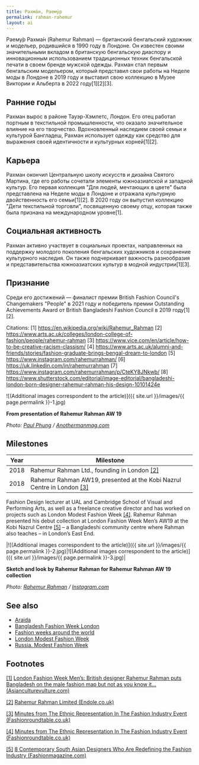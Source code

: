 ```yaml
---
title: Рахма́н, Раему́р
permalink: rahman-rahemur
layout: ai
---
```


Раему́р Рахма́н (Rahemur Rahman) — британский бенгальский художник и модельер, родившийся в 1990 году в Лондоне. Он известен своими значительными вкладом в британскую бенгальскую диаспору и инновационным использованием традиционных техник бенгальской печати в своем бренде мужской одежды. Рахман стал первым бенгальским модельером, который представил свои работы на Неделе моды в Лондоне в 2019 году и выставил свою коллекцию в Музее Виктории и Альберта в 2022 году[1][2][3].

## Ранние годы
Рахман вырос в районе Тауэр-Хэмлетс, Лондон. Его отец работал портным в текстильной промышленности, что оказало значительное влияние на его творчество. Вдохновленный наследием своей семьи и культурой Бангладеш, Рахман использует одежду как средство для выражения своей идентичности и культурных корней[1][2].

## Карьера
Рахман окончил Центральную школу искусств и дизайна Святого Мартина, где его работы сочетали элементы южноазиатской и западной культур. Его первая коллекция "Для людей, мечтающих в цвете" была представлена на Неделе моды в Лондоне и отражала культурную двойственность его семьи[1][2]. В 2020 году он выпустил коллекцию "Дети текстильной торговли", посвященную своему отцу, которая также была признана на международном уровне[1].

## Социальная активность
Рахман активно участвует в социальных проектах, направленных на поддержку молодого поколения бенгальских художников и сохранение культурного наследия. Он также подчеркивает важность разнообразия и представительства южноазиатских культур в модной индустрии[1][3].

## Признание
Среди его достижений — финалист премии British Fashion Council's Changemakers "People" в 2021 году и победитель премии Outstanding Achievements Award от British Bangladeshi Fashion Council в 2019 году[1][2].

Citations:
[1] https://en.wikipedia.org/wiki/Rahemur_Rahman
[2] https://www.arts.ac.uk/colleges/london-college-of-fashion/people/rahemur-rahman
[3] https://www.vice.com/en/article/how-to-be-creative-racism-classism/
[4] https://www.arts.ac.uk/alumni-and-friends/stories/fashion-graduate-brings-bengal-dream-to-london
[5] https://www.instagram.com/rahemurrahman/
[6] https://uk.linkedin.com/in/rahemurrahman
[7] https://www.instagram.com/rahemurrahman/p/CteKY8JNkwb/
[8] https://www.shutterstock.com/editorial/image-editorial/bangladeshi-london-born-designer-rahemur-rahman-his-design-10101424e

![(Additional images correspondent to the article)]({{ site.url }}/images/{{ page.permalink }}-1.jpg)

**From presentation of Rahemur Rahman AW 19**

*Photo: [Paul Phung](http://www.anothermanmag.com/style-grooming/10679/rahemur-rahman-fashion-designer-interview-london-fashion-week-mens) / [Anothermanmag.com](http://www.anothermanmag.com/style-grooming/10679/rahemur-rahman-fashion-designer-interview-london-fashion-week-mens)*


## Milestones

|Year|Milestone|
|-|-|
|2018|Rahemur Rahman Ltd., founding in London <span id="a2">[\[2\]](#f2)</span>|
|2018|Rahemur Rahman AW19, presented at the Kobi Nazrul Centre in London <span id="a3">[\[3\]](#f3)</span>|

Fashion Design lecturer at UAL and Cambridge School of Visual and Performing Arts, as well as a freelance creative director and has worked on projects such as London Modest Fashion Week <span id="a4">[\[4\]](#f4)</span>. Rahemur Rahman presented his debut collection at London Fashion Week Men’s AW19 at the Kobi Nazrul Centre <span id="a5">[\[5\]](#f5)</span> – a Bangladeshi community centre where Rahman also teaches – in London’s East End.

|![(Additional images correspondent to the article)]({{ site.url }}/images/{{ page.permalink }}-2.jpg)|![(Additional images correspondent to the article)]({{ site.url }}/images/{{ page.permalink }}-3.jpg)|

**Sketch and look by Rahemur Rahman for Rahemur Rahman AW 19 collection**

*Photo: [Rahemur Rahman](https://www.instagram.com/rahemurrahman/) / [Instagram.com](https://www.instagram.com/rahemurrahman/)*

## See also

+ [Araida](araida)
+ [Bangladesh Fashion Week London](bangladesh-fashion-week-london)
+ [Fashion weeks around the world](fashion-weeks-around-the-world)
+ [London Modest Fashion Week](london-modest-fashion-week)
+ [Russia. Modest Fashion Week](russia-modest-fashion-week)

## Footnotes

[[1]](#a1) <span id="f1"></span> [London Fashion Week Men’s: British designer Rahemur Rahman puts Bangladesh on the male fashion map but not as you know it… (Asianculturevulture.com)](http://asianculturevulture.com/portfolios/london-fashion-week-men-british-designer-rahemur-rahman-puts-bangladesh-on-the-male-fashion-map-but-not-as-you-know-it/)

[[2]](#a2) <span id="f2"></span> [Rahemur Rahman Limited (Endole.co.uk)](https://suite.endole.co.uk/insight/company/11684918-rahemur-rahman-limited)

[[3]](#a3) <span id="f2"></span> [Minutes from The Ethnic Representation In The Fashion Industry Event (Fashionroundtable.co.uk)](https://www.fashionroundtable.co.uk/news/ethnic-representation-in-the-fashion-industry-roundtable)

[[4]](#a4) <span id="f4"></span> [Minutes from The Ethnic Representation In The Fashion Industry Event (Fashionroundtable.co.uk)](https://www.fashionroundtable.co.uk/news/ethnic-representation-in-the-fashion-industry-roundtable)

[[5]](#a5) <span id="f5"></span> [8 Contemporary South Asian Designers Who Are Redefining the Fashion Industry (Fashionmagazine.com)](https://fashionmagazine.com/fashion/south-asian-designers/)

